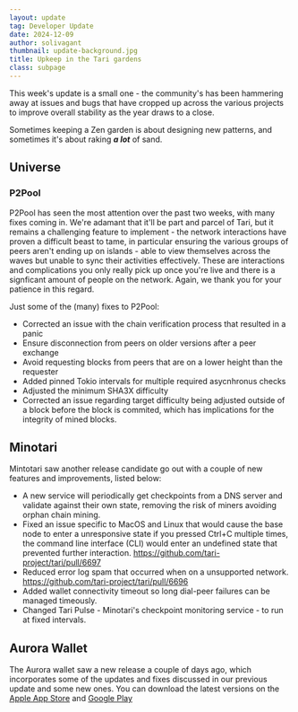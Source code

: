 ```yaml
---
layout: update
tag: Developer Update
date: 2024-12-09
author: solivagant
thumbnail: update-background.jpg
title: Upkeep in the Tari gardens
class: subpage
---
```


This week's update is a small one - the community's has been hammering away at issues and bugs that have cropped up across the various projects to improve overall stability as the year draws to a close.

Sometimes keeping a Zen garden is about designing new patterns, and sometimes it's about raking ***a lot*** of sand.

## Universe
### P2Pool
P2Pool has seen the most attention over the past two weeks, with many fixes coming in. We're adamant that it'll be part and parcel of Tari, but it remains a challenging feature to implement - the network interactions have proven a difficult beast to tame, in particular ensuring the various groups of peers aren't ending up on islands - able to view themselves across the waves but unable to sync their activities effectively. These are interactions and complications you only really pick up once you're live and there is a signficant amount of people on the network. Again, we thank you for your patience in this regard.

Just some of the (many) fixes to P2Pool:
* Corrected an issue with the chain verification process that resulted in a panic
* Ensure disconnection from peers on older versions after a peer exchange
* Avoid requesting blocks from peers that are on a lower height than the requester
* Added pinned Tokio intervals for multiple required asycnhronus checks
* Adjusted the minimum SHA3X difficulty
* Corrected an issue regarding target difficulty being adjusted outside of a block before the block is commited, which has implications for the integrity of mined blocks.

## Minotari
Mintotari saw another release candidate go out with a couple of new features and improvements, listed below:

* A new service will periodically get checkpoints from a DNS server and validate against their own state, removing the risk of miners avoiding orphan chain mining. 
* Fixed an issue specific to MacOS and Linux that would cause the base node to enter a unresponsive state if you pressed Ctrl+C multiple times, the command line interface (CLI) would enter an undefined state that prevented further interaction. https://github.com/tari-project/tari/pull/6697
* Reduced error log spam that occurred when on a unsupported network. https://github.com/tari-project/tari/pull/6696
* Added wallet connectivity timeout so long dial-peer failures can be managed timeously.
* Changed Tari Pulse - Minotari's checkpoint monitoring service - to run at fixed intervals.

## Aurora Wallet

The Aurora wallet saw a new release a couple of days ago, which incorporates some of the updates and fixes discussed in our previous update and some new ones. You can download the latest versions on the [Apple App Store](https://apps.apple.com/us/app/tari-aurora/id1503654828?ls=1) and [Google Play](https://play.google.com/store/apps/details?id=com.tari.android.wallet&hl=en_US)